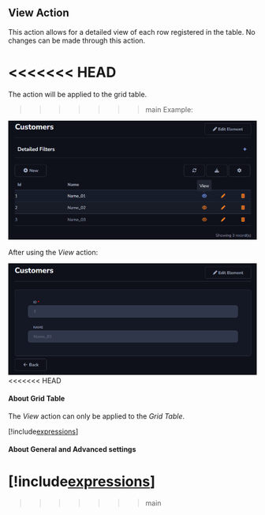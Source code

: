 ## View Action

This action allows for a detailed view of each row registered in the table. No changes can be made through this action.

<<<<<<< HEAD
=======
The action will be applied to the grid table.

>>>>>>> main
Example:

![](../../media/Action_view_example_1.png)

After using the *View* action:

![](../../media/Action_view_example_2.png)
<<<<<<< HEAD

#### About Grid Table

The *View* action can only be applied to the *Grid Table*.

[!include[expressions](grid_table_overview_action.md)]

#### About General and Advanced settings

[!include[expressions](overview_action.md)]
=======
>>>>>>> main
